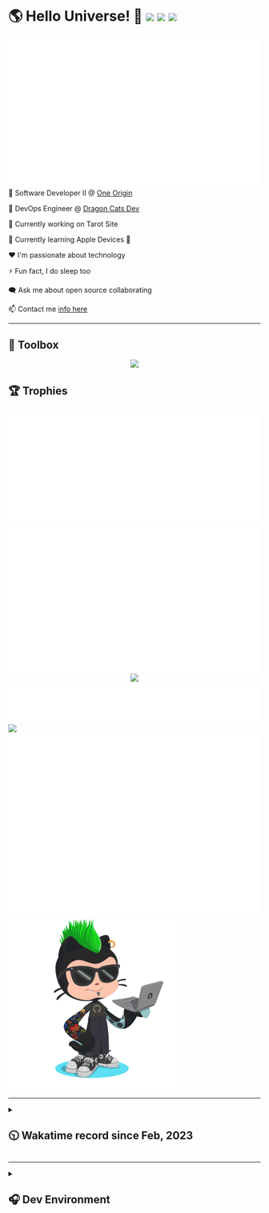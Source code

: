 <h1>🌎 Hello Universe! 👋
<img src='https://wakatime.com/badge/user/a61fe4dd-5464-48ee-825a-134d74f90884.svg?style=flat-square'>
<img src='https://api.visitorbadge.io/api/visitors?path=https%3A%2F%2Fgithub.com%2Fjmclain-origin&countColor=&style=flat-square' height='22'>
<img src='https://img.shields.io/github/followers/jmclain-origin?label=Followers&style=flat-square' height='22'>
</h1>

<img align='right' src='./assets/metrics.base.svg'>

💼 Software Developer II @ [One Origin](https://oneorigin.us/)

<!-- 💼 Engineer Consultant @ [Banyan Labs](https://banyanlabs.io/) -->

💼 DevOps Engineer @ [Dragon Cats Dev](https://DragonCats.dev/ "visit")

🔭 Currently working on Tarot Site

🌱 Currently learning Apple Devices 🤢

❤️ I'm passionate about technology

⚡ Fun fact, I do sleep too

🗨️ Ask me about open source collaborating

📫 Contact me [info here](https://www.joshmclain.com/#contact)

---

## 🧰 Toolbox

<p align="center">
  <a href="https://skillicons.dev">
    <img src="https://skillicons.dev/icons?i=md,html,css,js,regex,sass,tailwind,ts,react,styledcomponents,redux,next,gatsby,remix,vue,nuxt,nodejs,express,mongodb,jest,webpack,vite,rollup,docker,nginx,aws,heroku,vercel,netlify,linux,bash,powershell,vim,git,githubactions,github,gitlab,vscode,idea,maven,gradle,java,spring&theme=dark" />
  </a>
</p>

## 🏆 Trophies

<div align='center'>
<img src='./assets/metrics.plugin.achievements.compact.svg'>
<img src='./assets/metrics.plugin.habits.charts.svg'>
<img src='https://github-profile-trophy.vercel.app/?username=jmclain-origin&theme=darkhub&no-frame=true&margin-w=10'>
</div>

<div align=''>
<img src='./assets/metrics.plugin.habits.facts.svg'>
<img src='https://streak-stats.demolab.com?user=jmclain-origin&theme=dark' width='340'>
<div>
</div>

<img src='./assets/metrics.plugin.wakatime.svg'>
<img src='./assets/octocat.png' width='340'>
<!-- <img src='./assets/metrics.plugin.code.svg'> -->
</div>

---

<details>
<summary>

## 🕥 Wakatime record since Feb, 2023

</summary>

<!--START_SECTION:waka-->
![Code Time](http://img.shields.io/badge/Code%20Time-1%2C492%20hrs%2030%20mins-blue)

![Profile Views](http://img.shields.io/badge/Profile%20Views-0-blue)

**🐱 My GitHub Data** 

> 📦 142.1 kB Used in GitHub's Storage 
 > 
> 🚫 Not Opted to Hire
 > 
> 📜 30 Public Repositories 
 > 
> 🔑 29 Private Repositories 
 > 
**I'm a Night 🦉** 

```text
🌞 Morning                188 commits         ████░░░░░░░░░░░░░░░░░░░░░   16.74 % 
🌆 Daytime                304 commits         ███████░░░░░░░░░░░░░░░░░░   27.07 % 
🌃 Evening                434 commits         ██████████░░░░░░░░░░░░░░░   38.65 % 
🌙 Night                  197 commits         ████░░░░░░░░░░░░░░░░░░░░░   17.54 % 
```
📅 **I'm Most Productive on Tuesday** 

```text
Monday                   192 commits         ████░░░░░░░░░░░░░░░░░░░░░   17.10 % 
Tuesday                  228 commits         █████░░░░░░░░░░░░░░░░░░░░   20.30 % 
Wednesday                177 commits         ████░░░░░░░░░░░░░░░░░░░░░   15.76 % 
Thursday                 106 commits         ██░░░░░░░░░░░░░░░░░░░░░░░   09.44 % 
Friday                   91 commits          ██░░░░░░░░░░░░░░░░░░░░░░░   08.10 % 
Saturday                 158 commits         ████░░░░░░░░░░░░░░░░░░░░░   14.07 % 
Sunday                   171 commits         ████░░░░░░░░░░░░░░░░░░░░░   15.23 % 
```


📊 **This Week I Spent My Time On** 

```text
🕑︎ Time Zone: America/Phoenix

💬 Programming Languages: 
Other                    26 hrs 9 mins       █████████████████████░░░░   82.12 % 
Docker                   1 hr 5 mins         █░░░░░░░░░░░░░░░░░░░░░░░░   03.41 % 
YAML                     58 mins             █░░░░░░░░░░░░░░░░░░░░░░░░   03.04 % 
SSH Config               45 mins             █░░░░░░░░░░░░░░░░░░░░░░░░   02.38 % 
JSON                     31 mins             ░░░░░░░░░░░░░░░░░░░░░░░░░   01.66 % 

🔥 Editors: 
Chrome                   25 hrs 36 mins      ████████████████████░░░░░   80.41 % 
VS Code                  6 hrs 14 mins       █████░░░░░░░░░░░░░░░░░░░░   19.59 % 

💻 Operating System: 
Mac                      31 hrs 51 mins      █████████████████████████   100.00 % 
```

**I Mostly Code in JavaScript** 

```text
TypeScript               18 repos            █████████░░░░░░░░░░░░░░░░   35.29 % 
CSS                      4 repos             ██░░░░░░░░░░░░░░░░░░░░░░░   07.84 % 
Vue                      3 repos             █░░░░░░░░░░░░░░░░░░░░░░░░   05.88 % 
Shell                    1 repo              ░░░░░░░░░░░░░░░░░░░░░░░░░   01.96 % 
Dockerfile               1 repo              ░░░░░░░░░░░░░░░░░░░░░░░░░   01.96 % 
```




 Last Updated on 14/05/2024 18:34:58 UTC
<!--END_SECTION:waka-->

</details>

---

<details>
<summary>

## 🎧 Dev Environment

</summary>

> ### _I'm not a player 🐱 I just code a lot..._

<div align='center'>
<img src='https://spotify-github-profile.vercel.app/api/view?uid=31knnovcfatt7mqmu6yaa5htulxi&cover_image=true&theme=default&show_offline=false&background_color=121212' width='420'>
<img src='https://spotify-recently-played-readme.vercel.app/api?user=31knnovcfatt7mqmu6yaa5htulxi&width=400&count=10'>
</div>
</details>

<!-- ## Memes

who doesn't love memes?

![obi one](./assets/unfilimar_obi.jpg) -->

<!-- <div align='center'>
<img src='https://www.data-card-for-spotify.com/api/card?user_id=31knnovcfatt7mqmu6yaa5htulxi&hide_playing=1&hide_recents=1&limit=10&custom_title=jmclain-origin%20Spotify%20Data'>
</div> -->
